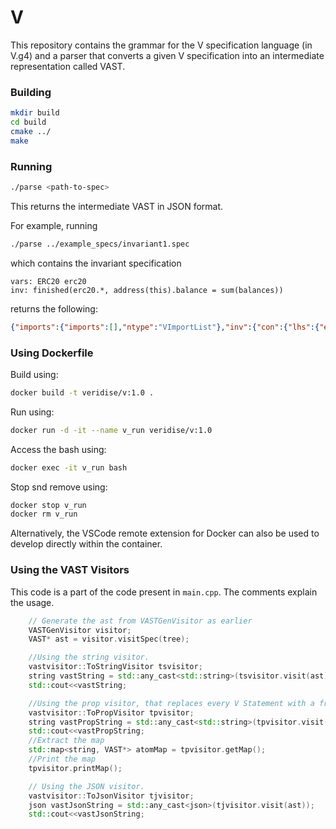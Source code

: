 # V

This repository contains the grammar for the V specification language (in V.g4) and a parser that converts a given V specification into an intermediate representation called VAST.

### Building

```bash
mkdir build
cd build
cmake ../
make
```

### Running 

```bash
./parse <path-to-spec>
```

This returns the intermediate VAST in JSON format.

For example, running 

```bash
./parse ../example_specs/invariant1.spec
```
which contains the invariant specification
```
vars: ERC20 erc20
inv: finished(erc20.*, address(this).balance = sum(balances))
```

returns the following:

```json
{"imports":{"imports":[],"ntype":"VImportList"},"inv":{"con":{"lhs":{"expr":{"args":{"args":[{"ntype":"VVarExpr","var":{"name":"this","ntype":"VID"}}],"ntype":"VArgList"},"base":null,"func":{"name":"address","ntype":"VID"},"ntype":"VFuncCallExpr"},"field":{"name":"balance","ntype":"VID"},"ntype":"VFieldAccessExpr"},"ntype":"VBinExpr","op":"=","rhs":{"args":{"args":[{"ntype":"VVarExpr","var":{"name":"balances","ntype":"VID"}}],"ntype":"VArgList"},"base":null,"func":{"name":"sum","ntype":"VID"},"ntype":"VFuncCallExpr"}},"fun":{"args":null,"base":{"ntype":"VVarExpr","var":{"name":"erc20","ntype":"VID"}},"func":{"name":"*","ntype":"VID"},"ntype":"VFunctionID"},"ntype":"VFinishedStatementExpr","pre":null},"ntype":"VInvSpec","var_decls":{"ntype":"VVarDeclList","var_decls":[{"ntype":"VVarDecl","type":{"name":"ERC20","ntype":"VType"},"var":{"name":"erc20","ntype":"VID"}}]}}
```

### Using Dockerfile

Build using:

```bash
docker build -t veridise/v:1.0 .
```

Run using:

```bash
docker run -d -it --name v_run veridise/v:1.0
```

Access the bash using:

```bash
docker exec -it v_run bash
```

Stop snd remove using:

```bash
docker stop v_run
docker rm v_run
```

Alternatively, the VSCode remote extension for Docker can also be used to develop directly within the container.

### Using the VAST Visitors

This code is a part of the code present in ```main.cpp```. The comments explain the usage.

```cpp
    // Generate the ast from VASTGenVisitor as earlier
    VASTGenVisitor visitor;
    VAST* ast = visitor.visitSpec(tree);

    //Using the string visitor.
    vastvisitor::ToStringVisitor tsvisitor;
    string vastString = std::any_cast<std::string>(tsvisitor.visit(ast));
    std::cout<<vastString;

    //Using the prop visitor, that replaces every V Statement with a fresh variable
    vastvisitor::ToPropVisitor tpvisitor;
    string vastPropString = std::any_cast<std::string>(tpvisitor.visit(ast));
    std::cout<<vastPropString;
    //Extract the map
    std::map<string, VAST*> atomMap = tpvisitor.getMap();
    //Print the map
    tpvisitor.printMap();

    // Using the JSON visitor.
    vastvisitor::ToJsonVisitor tjvisitor;
    json vastJsonString = std::any_cast<json>(tjvisitor.visit(ast));
    std::cout<<vastJsonString;
```